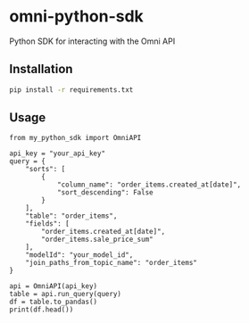 # omni-python-sdk

Python SDK for interacting with the Omni API

## Installation

```bash
pip install -r requirements.txt
```

## Usage

```python3
from my_python_sdk import OmniAPI

api_key = "your_api_key"
query = {
    "sorts": [
        {
            "column_name": "order_items.created_at[date]",
            "sort_descending": False
        }
    ],
    "table": "order_items",
    "fields": [
        "order_items.created_at[date]",
        "order_items.sale_price_sum"
    ],
    "modelId": "your_model_id",
    "join_paths_from_topic_name": "order_items"
}

api = OmniAPI(api_key)
table = api.run_query(query)
df = table.to_pandas()
print(df.head())
```
